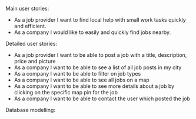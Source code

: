 Main user stories:

- As a job provider I want to find local help with small work tasks quickly and efficient.
- As a company I would like to easily and quickly find jobs nearby.

Detailed user stories:

- As a job provider I want to be able to post a job with a title, description, price and picture
- As a company I want to be able to see a list of all job posts in my city
- As a company I want to be able to filter on job types
- As a company I want to be able to see all jobs on a map
- As a company I want to be able to see more details about a job by clicking on the specific map pin for the job
- As a company I want to be able to contact the user which posted the job

Database modelling:
